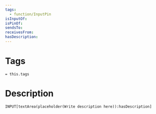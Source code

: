 ```yaml
---
tags:
  - function/InputPin
isInputOf:
isPinOf:
sendsTo:
receivesFrom:
hasDescription:
---
```

# Tags
`= this.tags`

# Description
```meta-bind
INPUT[textArea(placeholder(Write description here)):hasDescription]
```